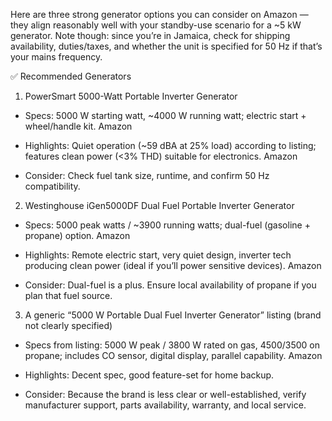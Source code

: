 
Here are three strong generator options you can consider on Amazon — they align reasonably well with your standby-use scenario for a ~5 kW generator. Note though: since you’re in Jamaica, check for shipping availability, duties/taxes, and whether the unit is specified for 50 Hz if that’s your mains frequency.

✅ Recommended Generators

1. PowerSmart 5000-Watt Portable Inverter Generator

- Specs: 5000 W starting watt, ~4000 W running watt; electric start + wheel/handle kit. 
Amazon

- Highlights: Quiet operation (~59 dBA at 25% load) according to listing; features clean power (<3% THD) suitable for electronics. 
Amazon

- Consider: Check fuel tank size, runtime, and confirm 50 Hz compatibility.

2. Westinghouse iGen5000DF Dual Fuel Portable Inverter Generator

- Specs: 5000 peak watts / ~3900 running watts; dual-fuel (gasoline + propane) option. 
Amazon

- Highlights: Remote electric start, very quiet design, inverter tech producing clean power (ideal if you’ll power sensitive devices). 
Amazon

- Consider: Dual-fuel is a plus. Ensure local availability of propane if you plan that fuel source.

3. A generic “5000 W Portable Dual Fuel Inverter Generator” listing (brand not clearly specified)

- Specs from listing: 5000 W peak / 3800 W rated on gas, 4500/3500 on propane; includes CO sensor, digital display, parallel capability. 
Amazon

- Highlights: Decent spec, good feature-set for home backup.

- Consider: Because the brand is less clear or well-established, verify manufacturer support, parts availability, warranty, and local service.
